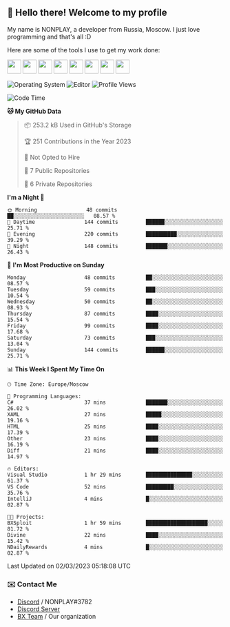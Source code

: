 ## :wave: Hello there! Welcome to my profile

My name is NONPLAY, a developer from Russia, Moscow. I just love programming and that's all :D

Here are some of the tools I use to get my work done:

<kbd><img height="32" src="https://img.icons8.com/color/2x/visual-studio-code-2019.png"></kbd>
<kbd><img height="32" src="https://img.icons8.com/color/2x/linux.png"></kbd>
<kbd><img height="32" src="https://img.icons8.com/fluent/2x/console.png"></kbd>
<kbd><img height="32" src="https://img.icons8.com/color/2x/open-source.png"></kbd>
<kbd><img height="32" src="https://img.icons8.com/color/2x/git.png"></kbd>
<kbd><img height="32" src="https://img.icons8.com/color/2x/nginx.png"></kbd>
<a href="?#gh-light-mode-only"><kbd><img height="32" src="https://img.icons8.com/metro/2x/mysql.png"></kbd></a>
<a href="?#gh-dark-mode-only"><kbd><img height="32" src="https://img.icons8.com/FFFFFF/metro/2x/mysql.png"></kbd></a>

![Operating System](https://img.shields.io/badge/OS-Windows%2010%20Pro-informational?style=for-the-badge&logo=Windows&logoColor=white&color=007ec6)
![Editor](https://img.shields.io/badge/Editor-VS%20Code-informational?style=for-the-badge&logo=Visual%20Studio%20Code&logoColor=white&color=007ec6)
![Profile Views](https://komarev.com/ghpvc/?username=NONPLAYT&color=blue&style=for-the-badge)

<!--START_SECTION:waka-->
![Code Time](http://img.shields.io/badge/Code%20Time-77%20hrs%2043%20mins-blue)

**🐱 My GitHub Data** 

> 📦 253.2 kB Used in GitHub's Storage 
 > 
> 🏆 251 Contributions in the Year 2023
 > 
> 🚫 Not Opted to Hire
 > 
> 📜 7 Public Repositories 
 > 
> 🔑 6 Private Repositories 
 > 
**I'm a Night 🦉** 

```text
🌞 Morning                48 commits          ██░░░░░░░░░░░░░░░░░░░░░░░   08.57 % 
🌆 Daytime                144 commits         ██████░░░░░░░░░░░░░░░░░░░   25.71 % 
🌃 Evening                220 commits         ██████████░░░░░░░░░░░░░░░   39.29 % 
🌙 Night                  148 commits         ███████░░░░░░░░░░░░░░░░░░   26.43 % 
```
📅 **I'm Most Productive on Sunday** 

```text
Monday                   48 commits          ██░░░░░░░░░░░░░░░░░░░░░░░   08.57 % 
Tuesday                  59 commits          ███░░░░░░░░░░░░░░░░░░░░░░   10.54 % 
Wednesday                50 commits          ██░░░░░░░░░░░░░░░░░░░░░░░   08.93 % 
Thursday                 87 commits          ████░░░░░░░░░░░░░░░░░░░░░   15.54 % 
Friday                   99 commits          ████░░░░░░░░░░░░░░░░░░░░░   17.68 % 
Saturday                 73 commits          ███░░░░░░░░░░░░░░░░░░░░░░   13.04 % 
Sunday                   144 commits         ██████░░░░░░░░░░░░░░░░░░░   25.71 % 
```


📊 **This Week I Spent My Time On** 

```text
🕑︎ Time Zone: Europe/Moscow

💬 Programming Languages: 
C#                       37 mins             ███████░░░░░░░░░░░░░░░░░░   26.02 % 
XAML                     27 mins             █████░░░░░░░░░░░░░░░░░░░░   19.16 % 
HTML                     25 mins             ████░░░░░░░░░░░░░░░░░░░░░   17.39 % 
Other                    23 mins             ████░░░░░░░░░░░░░░░░░░░░░   16.19 % 
Diff                     21 mins             ████░░░░░░░░░░░░░░░░░░░░░   14.97 % 

🔥 Editors: 
Visual Studio            1 hr 29 mins        ███████████████░░░░░░░░░░   61.37 % 
VS Code                  52 mins             █████████░░░░░░░░░░░░░░░░   35.76 % 
IntelliJ                 4 mins              █░░░░░░░░░░░░░░░░░░░░░░░░   02.87 % 

🐱‍💻 Projects: 
BXSploit                 1 hr 59 mins        ████████████████████░░░░░   81.72 % 
Divine                   22 mins             ████░░░░░░░░░░░░░░░░░░░░░   15.42 % 
NDailyRewards            4 mins              █░░░░░░░░░░░░░░░░░░░░░░░░   02.87 % 
```


 Last Updated on 02/03/2023 05:18:08 UTC
<!--END_SECTION:waka-->

### ✉️ Contact Me

- [Discord](https://discord.com/users/597087584090587177) / NONPLAY#3782
- [Discord Server](https://discord.gg/p7cxhw7E2M)
- [BX Team](https://github.com/BX-Team) / Our organization
